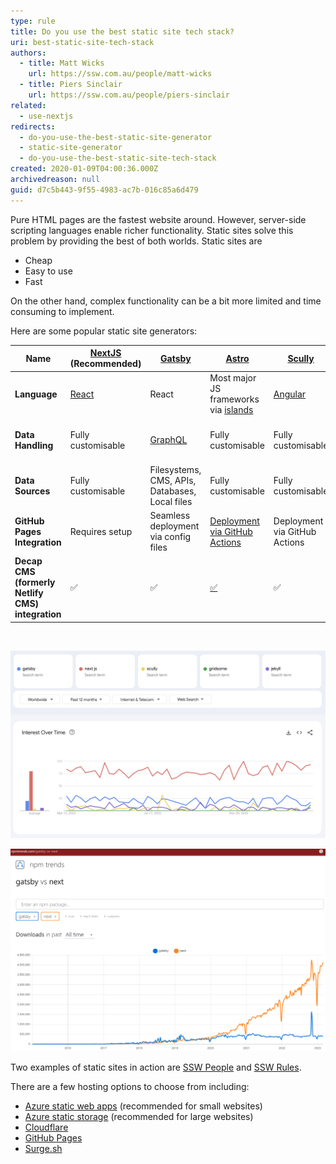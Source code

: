 ```yaml
---
type: rule
title: Do you use the best static site tech stack?
uri: best-static-site-tech-stack
authors:
  - title: Matt Wicks
    url: https://ssw.com.au/people/matt-wicks
  - title: Piers Sinclair
    url: https://ssw.com.au/people/piers-sinclair
related:
  - use-nextjs
redirects:
  - do-you-use-the-best-static-site-generator
  - static-site-generator
  - do-you-use-the-best-static-site-tech-stack
created: 2020-01-09T04:00:36.000Z
archivedreason: null
guid: d7c5b443-9f55-4983-ac7b-016c85a6d479
---
```

Pure HTML pages are the fastest website around.  However, server-side scripting languages enable richer functionality. Static sites solve this problem by providing the best of both worlds. Static sites are

* Cheap
* Easy to use
* Fast

On the other hand, complex functionality can be a bit more limited and time consuming to implement.

Here are some popular static site generators:

| **Name**                     | [NextJS](https://nextjs.org/) (Recommended) | [Gatsby](https://www.gatsbyjs.com/)            | [Astro](https://astro.build/)                                                         | [Scully](https://scully.io/)      | [Gridsome](https://gridsome.org/)    | [Jekyll](https://jekyllrb.com/)                                                                              |
| ---------------------------- | ------------------------------------------- | ---------------------------------------------- | ------------------------------------------------------------------------------------- | --------------------------------- | ------------------------------------ | ------------------------------------------------------------------------------------------------------------ |
| **Language**                 | [React](https://reactjs.org/)               | React                                          | Most major JS frameworks via [islands](https://docs.astro.build/en/concepts/islands/) | [Angular](https://angular.io/)    | [Vue](https://vuejs.org/)            | [Liquid](https://www.shopify.com/partners/blog/115244038-an-overview-of-liquid-shopifys-templating-language) |
| **Data Handling**            | Fully customisable                          | [GraphQL](https://graphql.org/)                | Fully customisable                                                                    | Fully customisable                | GraphQL                              | Source code data files                                                                                       |
| **Data Sources**             | Fully customisable                          | Filesystems, CMS, APIs, Databases, Local files | Fully customisable                                                                    | Fully customisable                | Source Plugins, APIs, Local files    | Local files                                                                                                  |
| **GitHub Pages Integration** | Requires setup                              | Seamless deployment via config files           | [Deployment via GitHub Actions](https://docs.astro.build/en/guides/deploy/github/)    | Deployment via GitHub Actions     | Seamless deployment via config files | Works out of the box                                                                                         |
| **Decap CMS (formerly Netlify CMS) integration**  | ✅                     | ✅                                            | [✅](https://docs.astro.build/en/guides/cms/decap-cms/)                               | ✅                                | ✅                                  | ✅                                                                                                          |

<br>

![Figure: Google trends for the above SSGs. In a substantial lead is NextJS, followed by Gatsby.](google-trends-nextjs.png)

![Figure: NextJS and Gatsby are the major competitors that have been duking it out, lately Next.js has exploded in popularity](GatsbyVsNextjs.png)

Two examples of static sites in action are [SSW People](https://www.ssw.com.au/people/) and [SSW Rules](https://www.ssw.com.au/rules/).

There are a few hosting options to choose from including:

* [Azure static web apps](https://azure.microsoft.com/en-us/services/app-service/static/) (recommended for small websites)
* [Azure static storage](https://docs.microsoft.com/en-us/azure/storage/blobs/storage-blob-static-website) (recommended for large websites)
* [Cloudflare](https://pages.cloudflare.com/)
* [GitHub Pages](https://pages.github.com/)
* [Surge.sh](https://surge.sh/)